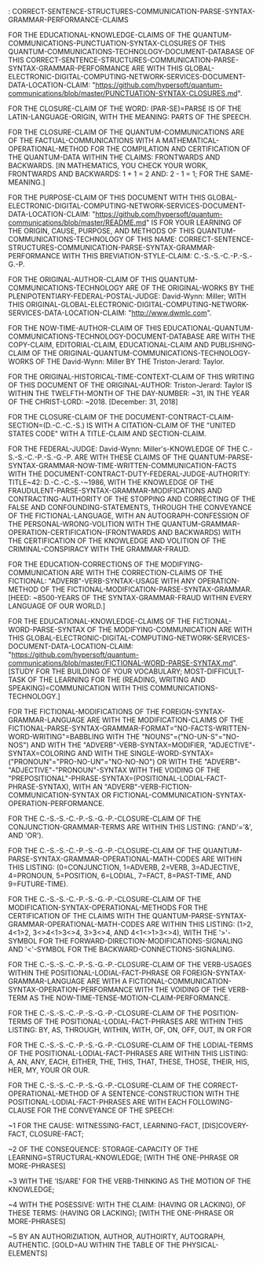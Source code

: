 : CORRECT-SENTENCE-STRUCTURES-COMMUNICATION-PARSE-SYNTAX-GRAMMAR-PERFORMANCE-CLAIMS

FOR THE EDUCATIONAL-KNOWLEDGE-CLAIMS OF THE QUANTUM-COMMUNICATIONS-PUNCTUATION-SYNTAX-CLOSURES OF THIS QUANTUM-COMMUNICATIONS-TECHNOLOGY-DOCUMENT-DATABASE OF THIS CORRECT-SENTENCE-STRUCTURES-COMMUNICATION-PARSE-SYNTAX-GRAMMAR-PERFORMANCE ARE WITH THIS GLOBAL-ELECTRONIC-DIGITAL-COMPUTING-NETWORK-SERVICES-DOCUMENT-DATA-LOCATION-CLAIM: "https://github.com/hypersoft/quantum-communications/blob/master/PUNCTUATION-SYNTAX-CLOSURES.md".

FOR THE CLOSURE-CLAIM OF THE WORD: (PAR-SE)=PARSE IS OF THE LATIN-LANGUAGE-ORIGIN, WITH THE MEANING: PARTS OF THE SPEECH.

FOR THE CLOSURE-CLAIM OF THE QUANTUM-COMMUNICATIONS ARE OF THE FACTUAL-COMMUNICATIONS WITH A MATHEMATICAL-OPERATIONAL-METHOD FOR THE COMPILATION AND CERTIFICATION OF THE QUANTUM-DATA WITHIN THE CLAIMS: FRONTWARDS AND BACKWARDS.
[IN MATHEMATICS, YOU CHECK YOUR WORK, FRONTWARDS AND BACKWARDS: 1 + 1 = 2 AND: 2 - 1 = 1; FOR THE SAME-MEANING.]

FOR THE PURPOSE-CLAIM OF THIS DOCUMENT WITH THIS GLOBAL-ELECTRONIC-DIGITAL-COMPUTING-NETWORK-SERVICES-DOCUMENT-DATA-LOCATION-CLAIM: "https://github.com/hypersoft/quantum-communications/blob/master/README.md" IS FOR YOUR LEARNING OF THE ORIGIN, CAUSE, PURPOSE, AND METHODS OF THIS QUANTUM-COMMUNICATIONS-TECHNOLOGY OF THIS NAME: CORRECT-SENTENCE-STRUCTURES-COMMUNICATION-PARSE-SYNTAX-GRAMMAR-PERFORMANCE WITH THIS BREVIATION-STYLE-CLAIM: C.-S.-S.-C.-P.-S.-G.-P.

FOR THE ORIGINAL-AUTHOR-CLAIM OF THIS QUANTUM-COMMUNICATIONS-TECHNOLOGY ARE OF THE ORIGINAL-WORKS BY THE PLENIPOTENTIARY-FEDERAL-POSTAL-JUDGE: David-Wynn: Miller; WITH THIS ORIGINAL-GLOBAL-ELECTRONIC-DIGITAL-COMPUTING-NETWORK-SERVICES-DATA-LOCATION-CLAIM: "http://www.dwmlc.com".

FOR THE NOW-TIME-AUTHOR-CLAIM OF THIS EDUCATIONAL-QUANTUM-COMMUNICATIONS-TECHNOLOGY-DOCUMENT-DATABASE ARE WITH THE COPY-CLAIM, EDITORIAL-CLAIM, EDUCATIONAL-CLAIM AND PUBLISHING-CLAIM OF THE ORIGINAL-QUANTUM-COMMUNICATIONS-TECHNOLOGY-WORKS OF THE David-Wynn: Miller BY THE Triston-Jerard: Taylor.

FOR THE ORIGINAL-HISTORICAL-TIME-CONTEXT-CLAIM OF THIS WRITING OF THIS DOCUMENT OF THE ORIGINAL-AUTHOR: Triston-Jerard: Taylor IS WITHIN THE TWELFTH-MONTH OF THE DAY-NUMBER: ~31, IN THE YEAR OF THE CHRIST-LORD: ~2018. [December: 31, 2018]

FOR THE CLOSURE-CLAIM OF THE DOCUMENT-CONTRACT-CLAIM-SECTION=(D.-C.-C.-S.) IS WITH A CITATION-CLAIM OF THE "UNITED STATES CODE" WITH A TITLE-CLAIM AND SECTION-CLAIM.

FOR THE FEDERAL-JUDGE: David-Wynn: Miller's-KNOWLEDGE OF THE C.-S.-S.-C.-P.-S.-G.-P. ARE WITH THESE CLAIMS OF THE QUANTUM-PARSE-SYNTAX-GRAMMAR-NOW-TIME-WRITTEN-COMMUNICATION-FACTS WITH THE DOCUMENT-CONTRACT-DUTY-FEDERAL-JUDGE-AUTHORITY: TITLE~42: D.-C.-C.-S.-~1986, WITH THE KNOWLEDGE OF THE FRAUDULENT-PARSE-SYNTAX-GRAMMAR-MODIFICATIONS AND CONTRACTING-AUTHORITY OF THE STOPPING AND CORRECTING OF THE FALSE AND CONFOUNDING-STATEMENTS, THROUGH THE CONVEYANCE OF THE FICTIONAL-LANGUAGE, WITH AN AUTOGRAPH-CONFESSION OF THE PERSONAL-WRONG-VOLITION WITH THE QUANTUM-GRAMMAR-OPERATION-CERTIFICATION-(FRONTWARDS AND BACKWARDS) WITH THE CERTIFICATION OF THE KNOWLEDGE AND VOLITION OF THE CRIMINAL-CONSPIRACY WITH THE GRAMMAR-FRAUD.

FOR THE EDUCATION-CORRECTIONS OF THE MODIFYING-COMMUNICATION ARE WITH THE CORRECTION-CLAIMS OF THE FICTIONAL: "ADVERB"-VERB-SYNTAX-USAGE WITH ANY OPERATION-METHOD OF THE FICTIONAL-MODIFICATION-PARSE-SYNTAX-GRAMMAR.
[HEED: ~8500-YEARS OF THE SYNTAX-GRAMMAR-FRAUD WITHIN EVERY LANGUAGE OF OUR WORLD.]

FOR THE EDUCATIONAL-KNOWLEDGE-CLAIMS OF THE FICTIONAL-WORD-PARSE-SYNTAX OF THE MODIFYING-COMMUNICATION ARE WITH THIS GLOBAL-ELECTRONIC-DIGITAL-COMPUTING-NETWORK-SERVICES-DOCUMENT-DATA-LOCATION-CLAIM: "https://github.com/hypersoft/quantum-communications/blob/master/FICTIONAL-WORD-PARSE-SYNTAX.md". [STUDY FOR THE BUILDING OF YOUR VOCABULARY; MOST-DIFFICULT-TASK OF THE LEARNING FOR THE (READING, WRITING AND SPEAKING)=COMMUNICATION WITH THIS COMMUNICATIONS-TECHNOLOGY.]

FOR THE FICTIONAL-MODIFICATIONS OF THE FOREIGN-SYNTAX-GRAMMAR-LANGUAGE ARE WITH THE MODIFICATION-CLAIMS OF THE FICTIONAL-PARSE-SYNTAX-GRAMMAR-FORMAT="NO-FACTS-WRITTEN-WORD-WRITING"=BABBLING WITH THE "NOUNS"=("NO-UN-S"="NO-NOS") AND WITH THE "ADVERB"-VERB-SYNTAX=MODIFIER, "ADJECTIVE"-SYNTAX=COLORING AND WITH THE SINGLE-WORD-SYNTAX=("PRONOUN"="PRO-NO-UN"="NO-NO-NO") OR WITH THE "ADVERB"-"ADJECTIVE"-"PRONOUN"-SYNTAX WITH THE VOIDING OF THE "PREPOSITIONAL"-PHRASE-SYNTAX=(POSITIONAL-LODIAL-FACT-PHRASE-SYNTAX), WITH AN "ADVERB"-VERB-FICTION-COMMUNICATION-SYNTAX OR FICTIONAL-COMMUNICATION-SYNTAX-OPERATION-PERFORMANCE.

FOR THE C.-S.-S.-C.-P.-S.-G.-P.-CLOSURE-CLAIM OF THE CONJUNCTION-GRAMMAR-TERMS ARE WITHIN THIS LISTING: ('AND'='&', AND 'OR').

FOR THE C.-S.-S.-C.-P.-S.-G.-P.-CLOSURE-CLAIM OF THE QUANTUM-PARSE-SYNTAX-GRAMMAR-OPERATIONAL-MATH-CODES ARE WITHIN THIS LISTING: (0=CONJUNCTION, 1=ADVERB, 2=VERB, 3=ADJECTIVE, 4=PRONOUN, 5=POSITION, 6=LODIAL, 7=FACT, 8=PAST-TIME, AND 9=FUTURE-TIME).

FOR THE C.-S.-S.-C.-P.-S.-G.-P.-CLOSURE-CLAIM OF THE MODIFICATION-SYNTAX-OPERATIONAL-METHODS FOR THE CERTIFICATION OF THE CLAIMS WITH THE QUANTUM-PARSE-SYNTAX-GRAMMAR-OPERATIONAL-MATH-CODES ARE WITHIN THIS LISTING: (1>2, 4<1>2, 3<>4<1>3<>4, 3>3<>4, AND 4<1<>1>3<>4), WITH THE '>'-SYMBOL FOR THE FORWARD-DIRECTION-MODIFICATIONS-SIGNALING AND '<'-SYMBOL FOR THE BACKWARD-CONNECTIONS-SIGNALING.

FOR THE C.-S.-S.-C.-P.-S.-G.-P.-CLOSURE-CLAIM OF THE VERB-USAGES WITHIN THE POSITIONAL-LODIAL-FACT-PHRASE OR FOREIGN-SYNTAX-GRAMMAR-LANGUAGE ARE WITH A FICTIONAL-COMMUNICATION-SYNTAX-OPERATION-PERFORMANCE WITH THE VOIDING OF THE VERB-TERM AS THE NOW-TIME-TENSE-MOTION-CLAIM-PERFORMANCE.

FOR THE C.-S.-S.-C.-P.-S.-G.-P.-CLOSURE-CLAIM OF THE POSITION-TERMS OF THE POSITIONAL-LODIAL-FACT-PHRASES ARE WITHIN THIS LISTING: BY,  AS, THROUGH, WITHIN, WITH, OF, ON, OFF, OUT, IN OR FOR

FOR THE C.-S.-S.-C.-P.-S.-G.-P.-CLOSURE-CLAIM OF THE LODIAL-TERMS OF THE POSITIONAL-LODIAL-FACT-PHRASES ARE WITHIN THIS LISTING:  A, AN, ANY, EACH, EITHER, THE, THIS, THAT, THESE, THOSE, THEIR, HIS, HER, MY, YOUR OR OUR.

FOR THE C.-S.-S.-C.-P.-S.-G.-P.-CLOSURE-CLAIM OF THE CORRECT-OPERATIONAL-METHOD OF A SENTENCE-CONSTRUCTION WITH THE POSITIONAL-LODIAL-FACT-PHRASES ARE WITH EACH FOLLOWING-CLAUSE FOR THE CONVEYANCE OF THE SPEECH:

~1 FOR THE CAUSE: WITNESSING-FACT, LEARNING-FACT, [DIS]COVERY-FACT, CLOSURE-FACT;

~2 OF THE CONSEQUENCE: STORAGE-CAPACITY OF THE LEARNING=STRUCTURAL-KNOWLEDGE; [WITH THE ONE-PHRASE OR MORE-PHRASES]

~3 WITH THE 'IS/ARE' FOR THE VERB-THINKING AS THE MOTION OF THE KNOWLEDGE;

~4 WITH THE POSESSIVE: WITH THE CLAIM: (HAVING OR LACKING), OF THESE TERMS: (HAVING OR LACKING); [WITH THE ONE-PHRASE OR MORE-PHRASES]

~5 BY AN AUTHORIZIATION, AUTHOR, AUTHOIRTY, AUTOGRAPH, AUTHENTIC. [GOLD=AU WITHIN THE TABLE OF THE PHYSICAL-ELEMENTS]

